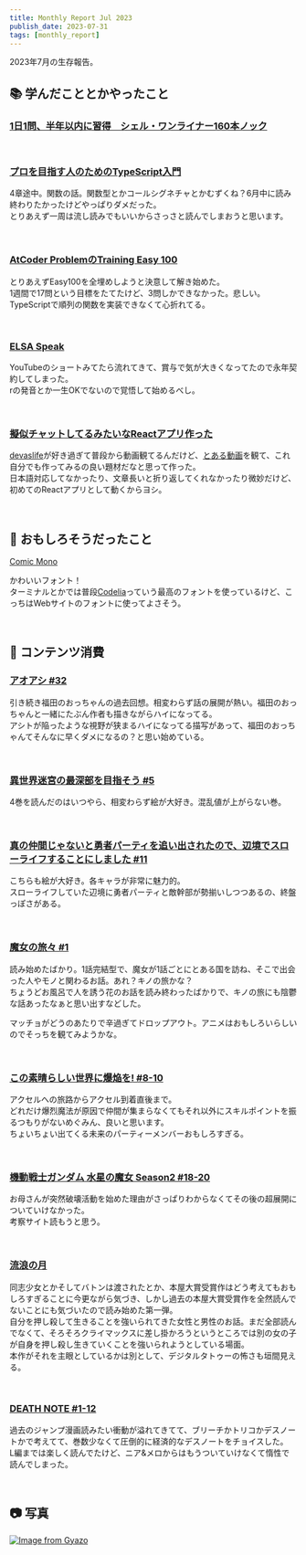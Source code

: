 ```yaml
---
title: Monthly Report Jul 2023
publish_date: 2023-07-31
tags: [monthly_report]
---
```


2023年7月の生存報告。

## 📚 学んだこととかやったこと

### [1日1問、半年以内に習得　シェル・ワンライナー160本ノック](https://amzn.to/41AQRk6)


<br />

### [プロを目指す人のためのTypeScript入門](https://amzn.to/3jI4HRS)  

4章途中。関数の話。関数型とかコールシグネチャとかむずくね？6月中に読み終わりたかったけどやっぱりダメだった。  
とりあえず一周は流し読みでもいいからさっさと読んでしまおうと思います。

<br />

### [AtCoder ProblemのTraining Easy 100](https://kenkoooo.com/atcoder/#/training/Boot%20camp%20for%20Beginners)

とりあえずEasy100を全埋めしようと決意して解き始めた。  
1週間で17問という目標をたてたけど、3問しかできなかった。悲しい。  
TypeScriptで順列の関数を実装できなくて心折れてる。

<br />

### [ELSA Speak](https://share.elsanow.io/h9pQsqHyoAb)

YouTubeのショートみてたら流れてきて、賞与で気が大きくなってたので永年契約してしまった。  
rの発音とか一生OKでないので覚悟して始めるべし。

<br />

### [擬似チャットしてるみたいなReactアプリ作った](https://bubble.ryoo.cc)

[devaslife](https://www.youtube.com/c/devaslife)が好き過ぎて普段から動画観てるんだけど、[とある動画](https://www.youtube.com/watch?v=zu_vqAWHy_E&t=211s)を観て、これ自分でも作ってみるの良い題材だなと思って作った。  
日本語対応してなかったり、文章長いと折り返してくれなかったり微妙だけど、初めてのReactアプリとして動くからヨシ。

<br />

## 🧐 おもしろそうだったこと

[Comic Mono](https://dtinth.github.io/comic-mono-font/?utm_source=pocket_saves)

かわいいフォント！  
ターミナルとかでは普段[Codelia](https://tosche.net/fonts/codelia)っていう最高のフォントを使っているけど、こっちはWebサイトのフォントに使ってよさそう。

<br />

## 👾 コンテンツ消費

### [アオアシ #32](https://amzn.to/3C8eiaa)

引き続き福田のおっちゃんの過去回想。相変わらず話の展開が熱い。福田のおっちゃんと一緒にたぶん作者も描きながらハイになってる。  
アシトが陥ったような視野が狭まるハイになってる描写があって、福田のおっちゃんてそんなに早くダメになるの？と思い始めている。

<br />

### [異世界迷宮の最深部を目指そう #5](https://amzn.to/3CceoO6)

4巻を読んだのはいつやら、相変わらず絵が大好き。混乱値が上がらない巻。

<br />

### [真の仲間じゃないと勇者パーティを追い出されたので、辺境でスローライフすることにしました #11](https://amzn.to/3MPWaa1)

こちらも絵が大好き。各キャラが非常に魅力的。  
スローライフしていた辺境に勇者パーティと敵幹部が勢揃いしつつあるの、終盤っぽさがある。

<br />

### [魔女の旅々 #1](https://amzn.to/3N9ZCxA)

読み始めたばかり。1話完結型で、魔女が1話ごとにとある国を訪ね、そこで出会った人やモノと関わるお話。あれ？キノの旅かな？  
ちょうどお風呂で人を誘う花のお話を読み終わったばかりで、キノの旅にも陰鬱な話あったなぁと思い出すなどした。

マッチョがどうのあたりで辛過ぎてドロップアウト。アニメはおもしろいらしいのでそっちを観てみようかな。

<br />

### [この素晴らしい世界に爆焔を! #8-10](https://annict.com/works/9675)

アクセルへの旅路からアクセル到着直後まで。  
どれだけ爆烈魔法が原因で仲間が集まらなくてもそれ以外にスキルポイントを振るつもりがないめぐみん、良いと思います。  
ちょいちょい出てくる未来のパーティーメンバーおもしろすぎる。

<br />

### [機動戦士ガンダム 水星の魔女 Season2 #18-20](https://annict.com/works/10425)

お母さんが突然破壊活動を始めた理由がさっぱりわからなくてその後の超展開についていけなかった。  
考察サイト読もうと思う。

<br />

### [流浪の月](https://amzn.to/3CERizO)

同志少女とかそしてバトンは渡されたとか、本屋大賞受賞作はどう考えてもおもしろすぎることに今更ながら気づき、しかし過去の本屋大賞受賞作を全然読んでないことにも気づいたので読み始めた第一弾。  
自分を押し殺して生きることを強いられてきた女性と男性のお話。まだ全部読んでなくて、そろそろクライマックスに差し掛かろうというところでは別の女の子が自身を押し殺し生きていくことを強いられようとしている場面。  
本作がそれを主眼としているかは別として、デジタルタトゥーの怖さも垣間見える。

<br />

### [DEATH NOTE #1-12](https://amzn.to/3NMMFKy)

過去のジャンプ漫画読みたい衝動が溢れてきてて、ブリーチかトリコかデスノートかで考えてて、巻数少なくて圧倒的に経済的なデスノートをチョイスした。  
L編までは楽しく読んでたけど、ニア&メロからはもうついていけなくて惰性で読んでしまった。

<br />

## 📷 写真

[![Image from Gyazo](https://i.gyazo.com/f61cb397c050275d0ec404274edbc598.jpg)](https://gyazo.com/f61cb397c050275d0ec404274edbc598)
